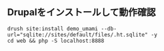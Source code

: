 ## Drupalをインストールして動作確認

```
drush site:install demo_umami --db-url="sqlite://sites/default/files/.ht.sqlite" -y
cd web && php -S localhost:8888
```
